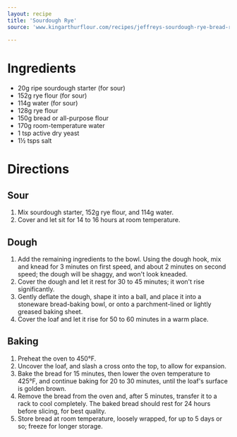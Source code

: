 ```yaml
---
layout: recipe
title: 'Sourdough Rye'
source: 'www.kingarthurflour.com/recipes/jeffreys-sourdough-rye-bread-recipe'
    
---
```


# Ingredients

- 20g ripe sourdough starter (for sour)
- 152g rye flour (for sour)
- 114g water (for sour)
- 128g rye flour
- 150g bread or all-purpose flour
- 170g room-temperature water
- 1 tsp active dry yeast
- 1½ tsps salt


# Directions

## Sour 

1. Mix sourdough starter, 152g rye flour, and 114g water. 
2. Cover and let sit for 14 to 16 hours at room temperature.

## Dough 

1. Add the remaining ingredients to the bowl. Using the dough hook, mix and knead for 3 minutes on first speed, and about 2 minutes on second speed; the dough will be shaggy, and won't look kneaded.
2. Cover the dough and let it rest for 30 to 45 minutes; it won't rise significantly.
3. Gently deflate the dough, shape it into a ball, and place it into a stoneware bread-baking bowl, or onto a parchment-lined or lightly greased baking sheet.
4. Cover the loaf and let it rise for 50 to 60 minutes in a warm place.

## Baking 

1. Preheat the oven to 450°F.
2. Uncover the loaf, and slash a cross onto the top, to allow for expansion.
3. Bake the bread for 15 minutes, then lower the oven temperature to 425°F, and continue baking for 20 to 30 minutes, until the loaf's surface is golden brown.
4. Remove the bread from the oven and, after 5 minutes, transfer it to a rack to cool completely. The baked bread should rest for 24 hours before slicing, for best quality.
5. Store bread at room temperature, loosely wrapped, for up to 5 days or so; freeze for longer storage.